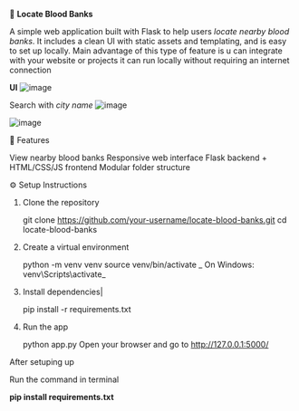 📍 **Locate Blood Banks** 


A simple web application built with Flask to help users _locate nearby blood banks_. It includes a clean UI with static assets and templating, and is easy to set up locally.
Main advantage of this type of feature is u can integrate with your website or projects it can run locally without requiring an internet connection

**UI**
![image](https://github.com/user-attachments/assets/81cb09d5-f733-49e4-8f02-d7ad00a9d043)

Search with _city name_
![image](https://github.com/user-attachments/assets/f3316799-768d-4cb8-bda8-7f74b1136b2a)

![image](https://github.com/user-attachments/assets/5e1a12ee-1e83-4993-885b-89b30f080cad)

🚀 Features


View nearby blood banks
Responsive web interface
Flask backend + HTML/CSS/JS frontend
Modular folder structure

⚙️ Setup Instructions


1. Clone the repository


   git clone https://github.com/your-username/locate-blood-banks.git
   cd locate-blood-banks
2. Create a virtual environment


   python -m venv venv
   source venv/bin/activate  _ On Windows: venv\Scripts\activate_
3. Install dependencies|


   pip install -r requirements.txt
4. Run the app


   python app.py
   Open your browser and go to http://127.0.0.1:5000/

After setuping up

Run the command in terminal


**pip install requirements.txt**
